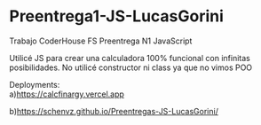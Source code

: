 # Preentrega1-JS-LucasGorini
Trabajo CoderHouse FS Preentrega N1 JavaScript

Utilicé JS para crear una calculadora 100% funcional con infinitas posibilidades.
No utilicé constructor ni class ya que no vimos POO

Deployments:                                                                   
a)https://calcfinargy.vercel.app


b)https://schenvz.github.io/Preentregas-JS-LucasGorini/
